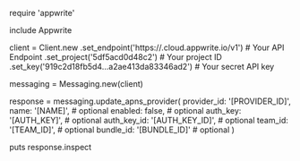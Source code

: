 require 'appwrite'

include Appwrite

client = Client.new
    .set_endpoint('https://<REGION>.cloud.appwrite.io/v1') # Your API Endpoint
    .set_project('5df5acd0d48c2') # Your project ID
    .set_key('919c2d18fb5d4...a2ae413da83346ad2') # Your secret API key

messaging = Messaging.new(client)

response = messaging.update_apns_provider(
    provider_id: '[PROVIDER_ID]',
    name: '[NAME]', # optional
    enabled: false, # optional
    auth_key: '[AUTH_KEY]', # optional
    auth_key_id: '[AUTH_KEY_ID]', # optional
    team_id: '[TEAM_ID]', # optional
    bundle_id: '[BUNDLE_ID]' # optional
)

puts response.inspect
